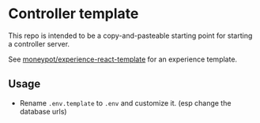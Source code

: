 # Controller template

This repo is intended to be a copy-and-pasteable starting point for starting a controller server.

See [moneypot/experience-react-template](https://github.com/moneypot/experience-react-template) for an experience template.

## Usage

- Rename `.env.template` to `.env` and customize it. (esp change the database urls)
